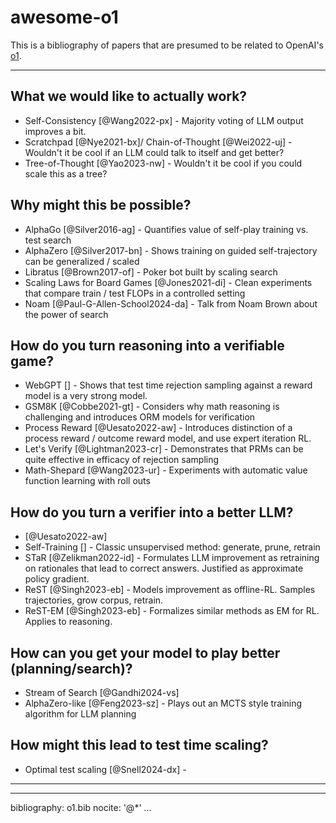 # awesome-o1

This is a bibliography of papers that are presumed to be related to OpenAI's [o1](https://openai.com/index/learning-to-reason-with-llms/).

---

## What we would like to actually work?

* Self-Consistency [@Wang2022-px] - Majority voting of LLM output improves a bit.
* Scratchpad [@Nye2021-bx]/ Chain-of-Thought [@Wei2022-uj] - Wouldn't it be cool if an LLM could talk to itself and get better?
* Tree-of-Thought [@Yao2023-nw] - Wouldn't it be cool if you could scale this as a tree?

## Why might this be possible?

* AlphaGo [@Silver2016-ag] - Quantifies value of self-play training vs. test search
* AlphaZero [@Silver2017-bn] - Shows training on guided self-trajectory can be generalized / scaled
* Libratus [@Brown2017-of] - Poker bot built by scaling search
* Scaling Laws for Board Games [@Jones2021-di] - Clean experiments that compare train / test FLOPs in a controlled setting
* Noam [@Paul-G-Allen-School2024-da] - Talk from Noam Brown about the power of search

## How do you turn reasoning into a verifiable game?

* WebGPT [] - Shows that test time rejection sampling against a reward model is a very strong model.
* GSM8K [@Cobbe2021-gt] - Considers why math reasoning is challenging and introduces ORM models for verification
* Process Reward [@Uesato2022-aw] - Introduces distinction of a process reward / outcome reward model, and use expert iteration RL.
* Let's Verify [@Lightman2023-cr] - Demonstrates that PRMs can be quite effective in efficacy of rejection sampling
* Math-Shepard [@Wang2023-ur] - Experiments with automatic value function learning with roll outs

## How do you turn a verifier into a better LLM?

* [@Uesato2022-aw]
* Self-Training [] - Classic unsupervised method: generate, prune, retrain
* STaR [@Zelikman2022-id] - Formulates LLM improvement as retraining on rationales that lead to correct answers. Justified as approximate policy gradient.
* ReST [@Singh2023-eb] - Models improvement as offline-RL. Samples trajectories, grow corpus, retrain.
* ReST-EM [@Singh2023-eb] - Formalizes similar methods as EM for RL. Applies to reasoning.

## How can you get your model to play better (planning/search)?

* Stream of Search [@Gandhi2024-vs]
* AlphaZero-like [@Feng2023-sz]  - Plays out an MCTS style training algorithm for LLM planning

## How might this lead to test time scaling?

* Optimal test scaling [@Snell2024-dx] -




---

---
bibliography: o1.bib
nocite: '@*'
...
